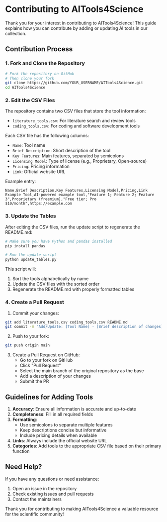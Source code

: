 # Contributing to AITools4Science

Thank you for your interest in contributing to AITools4Science! This guide explains how you can contribute by adding or updating AI tools in our collection.

## Contribution Process

### 1. Fork and Clone the Repository
```bash
# Fork the repository on GitHub
# Then clone your fork
git clone https://github.com/YOUR_USERNAME/AITools4Science.git
cd AITools4Science
```

### 2. Edit the CSV Files
The repository contains two CSV files that store the tool information:
- `literature_tools.csv`: For literature search and review tools
- `coding_tools.csv`: For coding and software development tools

Each CSV file has the following columns:
- `Name`: Tool name
- `Brief Description`: Short description of the tool
- `Key Features`: Main features, separated by semicolons
- `Licensing Model`: Type of license (e.g., Proprietary, Open-source)
- `Pricing`: Pricing information
- `Link`: Official website URL

Example entry:
```csv
Name,Brief Description,Key Features,Licensing Model,Pricing,Link
Example Tool,AI-powered example tool,"Feature 1; Feature 2; Feature 3",Proprietary (freemium),"Free tier; Pro $10/month",https://example.com
```

### 3. Update the Tables
After editing the CSV files, run the update script to regenerate the README.md:
```bash
# Make sure you have Python and pandas installed
pip install pandas

# Run the update script
python update_tables.py
```

This script will:
1. Sort the tools alphabetically by name
2. Update the CSV files with the sorted order
3. Regenerate the README.md with properly formatted tables

### 4. Create a Pull Request
1. Commit your changes:
```bash
git add literature_tools.csv coding_tools.csv README.md
git commit -m "Add/Update: [Tool Name] - [Brief description of changes]"
```

2. Push to your fork:
```bash
git push origin main
```

3. Create a Pull Request on GitHub:
   - Go to your fork on GitHub
   - Click "Pull Request"
   - Select the main branch of the original repository as the base
   - Add a description of your changes
   - Submit the PR

## Guidelines for Adding Tools

1. **Accuracy**: Ensure all information is accurate and up-to-date
2. **Completeness**: Fill in all required fields
3. **Formatting**:
   - Use semicolons to separate multiple features
   - Keep descriptions concise but informative
   - Include pricing details when available
4. **Links**: Always include the official website URL
5. **Categories**: Add tools to the appropriate CSV file based on their primary function

## Need Help?

If you have any questions or need assistance:
1. Open an issue in the repository
2. Check existing issues and pull requests
3. Contact the maintainers

Thank you for contributing to making AITools4Science a valuable resource for the scientific community! 